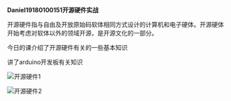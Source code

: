 **Daniel19180100151开源硬件实战**

开源硬件指与自由及开放原始码软体相同方式设计的计算机和电子硬体。开源硬体开始考虑对软体以外的领域开源，是开源文化的一部分。

今日的课介绍了开源硬件有关的一些基本知识

讲了arduino开发板有关知识

![开源硬件1](F:\blog图片\开源硬件1.jpg)

![开源硬件2](F:\blog图片\开源硬件2.jpg)

